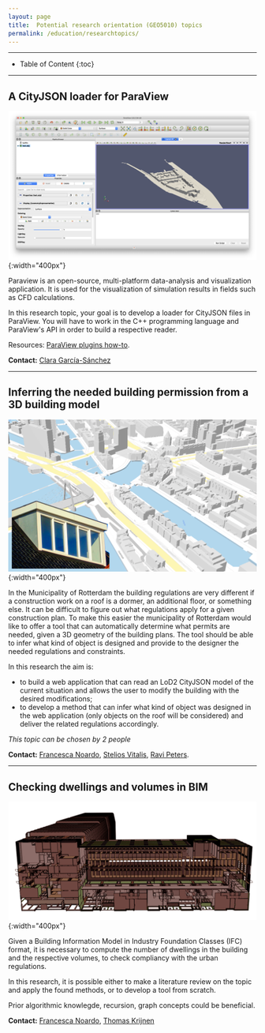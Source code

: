 ```yaml
---
layout: page
title:  Potential research orientation (GEO5010) topics
permalink: /education/researchtopics/
---
```


- - -

* Table of Content
{:toc}

- - -

## A CityJSON loader for ParaView

![](img/paraview.png){:width="400px"}

Paraview is an open-source, multi-platform data-analysis and visualization application. It is used for the visualization of simulation results in fields such as CFD calculations.

In this research topic, your goal is to develop a loader for CityJSON files in ParaView. You will have to work in the C++ programming language and ParaView's API in order to build a respective reader.

Resources: [ParaView plugins how-to](https://www.paraview.org/Wiki/ParaView/Plugin_HowTo).

**Contact:** [Clara García-Sánchez](https://cgarcia-sanchez.com)

- - -

## Inferring the needed building permission from a 3D building model

![](img/dormersrotterdam.png){:width="400px"}

In the Municipality of Rotterdam the building regulations are very different if a construction work on a roof is a dormer, an additional floor, or something else. It can be difficult to figure out what regulations apply for a given construction plan. To make this easier the municipality of Rotterdam would like to offer a tool that can automatically determine what permits are needed, given a 3D geometry of the building plans. The tool should be able to infer what kind of object is designed and provide to the designer the needed regulations and constraints.

In this research the aim is:
- to build a web application that can read an LoD2 CityJSON model of the current situation and allows the user to modify the building with the desired modifications;
- to develop a method that can infer what kind of object was designed in the web application (only objects on the roof will be considered) and deliver the related regulations accordingly.

*This topic can be chosen by 2 people*

**Contact:** [Francesca Noardo](http://www.noardo.eu), [Stelios Vitalis](http://3d.bk.tudelft.nl/svitalis), [Ravi Peters](http://tudelft.nl/rypeters).

- - -

## Checking dwellings and volumes in BIM

![](img/UpTown5.gif){:width="400px"}

Given a Building Information Model in Industry Foundation Classes (IFC) format, it is necessary to compute the number of dwellings in the building and the respective volumes, to check compliancy with the urban regulations.

In this research, it is possible either to make a literature review on the topic and apply the found methods, or to develop a tool from scratch.

Prior algorithmic knowlegde, recursion, graph concepts could be beneficial.

**Contact:** [Francesca Noardo](http://www.noardo.eu), [Thomas Krijnen](http://thomaskrijnen.com/)